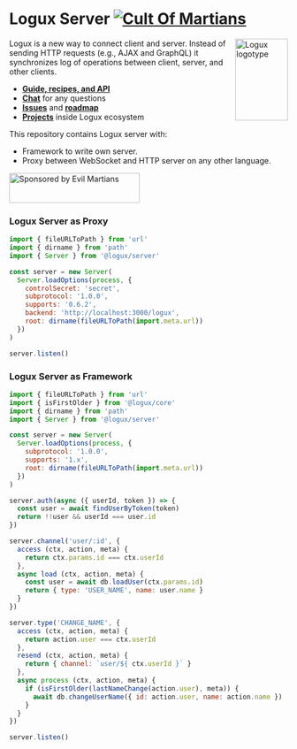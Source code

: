 # Logux Server [![Cult Of Martians][cult-img]][cult]

<img align="right" width="95" height="148" title="Logux logotype"
     src="https://logux.io/branding/logotype.svg">

Logux is a new way to connect client and server. Instead of sending
HTTP requests (e.g., AJAX and GraphQL) it synchronizes log of operations
between client, server, and other clients.

* **[Guide, recipes, and API](https://logux.io/)**
* **[Chat](https://gitter.im/logux/logux)** for any questions
* **[Issues](https://github.com/logux/logux/issues)**
  and **[roadmap](https://github.com/orgs/logux/projects/1)**
* **[Projects](https://logux.io/guide/architecture/parts/)**
  inside Logux ecosystem

This repository contains Logux server with:

* Framework to write own server.
* Proxy between WebSocket and HTTP server on any other language.

<a href="https://evilmartians.com/?utm_source=logux-server">
  <img src="https://evilmartians.com/badges/sponsored-by-evil-martians.svg"
       alt="Sponsored by Evil Martians" width="236" height="54">
</a>

[logux.io]: https://logux.io/
[cult-img]: http://cultofmartians.com/assets/badges/badge.svg
[cult]: http://cultofmartians.com/done.html


### Logux Server as Proxy

```js
import { fileURLToPath } from 'url'
import { dirname } from 'path'
import { Server } from '@logux/server'

const server = new Server(
  Server.loadOptions(process, {
    controlSecret: 'secret',
    subprotocol: '1.0.0',
    supports: '0.6.2',
    backend: 'http://localhost:3000/logux',
    root: dirname(fileURLToPath(import.meta.url))
  })
)

server.listen()
```


### Logux Server as Framework

```js
import { fileURLToPath } from 'url'
import { isFirstOlder } from '@logux/core'
import { dirname } from 'path'
import { Server } from '@logux/server'

const server = new Server(
  Server.loadOptions(process, {
    subprotocol: '1.0.0',
    supports: '1.x',
    root: dirname(fileURLToPath(import.meta.url))
  })
)

server.auth(async ({ userId, token }) => {
  const user = await findUserByToken(token)
  return !!user && userId === user.id
})

server.channel('user/:id', {
  access (ctx, action, meta) {
    return ctx.params.id === ctx.userId
  },
  async load (ctx, action, meta) {
    const user = await db.loadUser(ctx.params.id)
    return { type: 'USER_NAME', name: user.name }
  }
})

server.type('CHANGE_NAME', {
  access (ctx, action, meta) {
    return action.user === ctx.userId
  },
  resend (ctx, action, meta) {
    return { channel: `user/${ ctx.userId }` }
  },
  async process (ctx, action, meta) {
    if (isFirstOlder(lastNameChange(action.user), meta)) {
      await db.changeUserName({ id: action.user, name: action.name })
    }
  }
})

server.listen()
```

[documentation]: https://github.com/logux/logux
